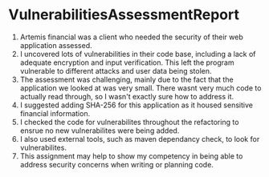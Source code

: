 # VulnerabilitiesAssessmentReport

1. Artemis financial was a client who needed the security of their web application assessed. 
2. I uncovered lots of vulnerabilities in their code base, including a lack of adequate encryption and input verification. This left the program vulnerable to different attacks and user data being stolen. 
3. The assessment was challenging, mainly due to the fact that the application we looked at was very small. There wasnt very much code to actually read through, so I wasn't exactly sure how to address it.
4. I suggested adding SHA-256 for this application as it housed sensitive financial information. 
5. I checked the code for vulnerabilites throughout the refactoring to ensrue no new vulnerabilites were being added. 
6. I also used external tools, such as maven dependancy check, to look for vulnerabilites.
7. This assignment may help to show my competency in being able to address security concerns when writing or planning code.
